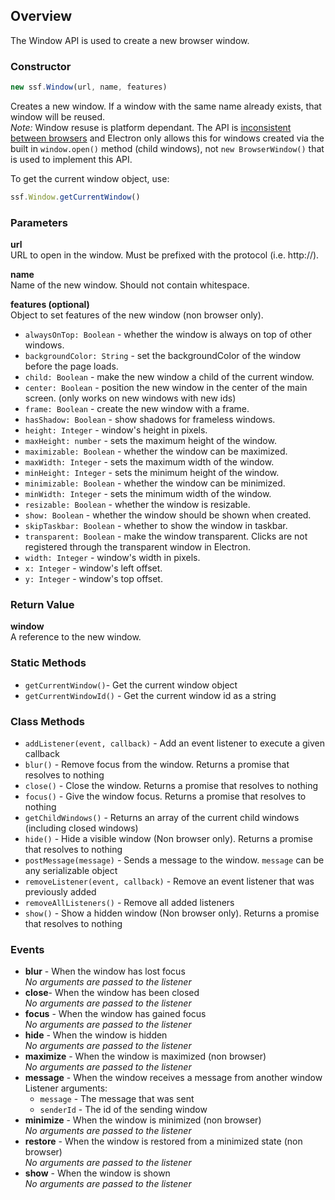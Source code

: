 ## Overview

The Window API is used to create a new browser window.

### Constructor
```javascript
new ssf.Window(url, name, features)
```
Creates a new window. If a window with the same name already exists, that window will be reused.  
_Note:_ Window resuse is platform dependant. The API is [inconsistent between browsers](https://developer.mozilla.org/en-US/docs/Web/API/Window/open) and Electron only allows this for windows created via the built in `window.open()` method (child windows), not `new BrowserWindow()` that is used to implement this API.

To get the current window object, use:
```javascript
ssf.Window.getCurrentWindow()
```

### Parameters
**url**  
URL to open in the window. Must be prefixed with the protocol (i.e. http://).

**name**  
Name of the new window. Should not contain whitespace.

**features (optional)**  
Object to set features of the new window (non browser only).  
* `alwaysOnTop: Boolean` - whether the window is always on top of other windows.
* `backgroundColor: String` - set the backgroundColor of the window before the page loads.
* `child: Boolean` - make the new window a child of the current window.
* `center: Boolean` - position the new window in the center of the main screen. (only works on new windows with new ids)
* `frame: Boolean` - create the new window with a frame.
* `hasShadow: Boolean` - show shadows for frameless windows.
* `height: Integer` - window's height in pixels.
* `maxHeight: number` - sets the maximum height of the window.
* `maximizable: Boolean` - whether the window can be maximized.
* `maxWidth: Integer` - sets the maximum width of the window.
* `minHeight: Integer` - sets the minimum height of the window.
* `minimizable: Boolean` - whether the window can be minimized.
* `minWidth: Integer` - sets the minimum width of the window.
* `resizable: Boolean` - whether the window is resizable.
* `show: Boolean` - whether the window should be shown when created.
* `skipTaskbar: Boolean` - whether to show the window in taskbar.
* `transparent: Boolean` - make the window transparent. Clicks are not registered through the transparent window in Electron.
* `width: Integer` - window's width in pixels.
* `x: Integer` - window's left offset.
* `y: Integer` - window's top offset.

### Return Value
**window**  
A reference to the new window.

### Static Methods
* `getCurrentWindow()`- Get the current window object
* `getCurrentWindowId()` - Get the current window id as a string

### Class Methods
* `addListener(event, callback)` - Add an event listener to execute a given callback
* `blur()` - Remove focus from the window. Returns a promise that resolves to nothing
* `close()` - Close the window. Returns a promise that resolves to nothing
* `focus()` - Give the window focus. Returns a promise that resolves to nothing
* `getChildWindows()` - Returns an array of the current child windows (including closed windows)
* `hide()` - Hide a visible window (Non browser only). Returns a promise that resolves to nothing
* `postMessage(message)` - Sends a message to the window. `message` can be any serializable object
* `removeListener(event, callback)` - Remove an event listener that was previously added
* `removeAllListeners()` - Remove all added listeners
* `show()` - Show a hidden window (Non browser only). Returns a promise that resolves to nothing

### Events
* **blur** - When the window has lost focus  
 _No arguments are passed to the listener_
* **close**- When the window has been closed  
_No arguments are passed to the listener_
* **focus** - When the window has gained focus  
_No arguments are passed to the listener_
* **hide** - When the window is hidden  
_No arguments are passed to the listener_
* **maximize** - When the window is maximized (non browser)  
_No arguments are passed to the listener_
* **message** - When the window receives a message from another window  
Listener arguments:
  * `message` - The message that was sent
  * `senderId` - The id of the sending window
* **minimize** - When the window is minimized (non browser)  
_No arguments are passed to the listener_
* **restore** - When the window is restored from a minimized state (non browser)  
_No arguments are passed to the listener_
* **show** - When the window is shown  
_No arguments are passed to the listener_
